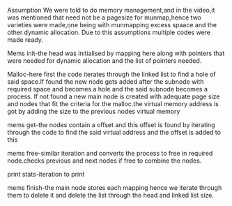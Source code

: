 Assumption
We were told to do memory management,and in the video,it was mentioned that need not be a pagesize for munmap,hence two varieties were made,one being with munmapping excess spaace and the other dynamic allocation.
Due to this assumptions multiple codes were made ready.

Mems init-the head was initialised by mapping here along with pointers that were needed for dynamic allocation and the list of pointers needed.

Malloc-here first the code iterates through the linked list to find a hole of said space.If found the new node gets added after the subnode with required space and becomes a hole and the said subnode becomes a process.
If not found a new main node is created with adequate page size and nodes that fit the criteria for the malloc.the virtual memory address is got by adding the size to the previous nodes virtual memory

mems get-the nodes contain a offset and this offset is found by iterating through the code to find the said virtual address and the offset is added to this

mems free-similar iteration and converts the process to free in required node.checks previous and next nodes if free to combine the nodes.

print stats-iteration to print

mems finish-the main node stores each mapping hence we iterate through them to delete it and delete the list through the head and linked list size.

